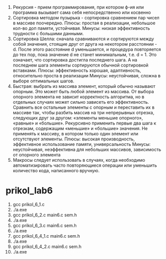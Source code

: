 1) Рекурсия - прием программирования, при котором ф-ия или программа вызывает сама себя непосредственно или косвенно
2) Сортировка методом пузырька - сортировка сравнением пар чисел в массиве поочередно. 
Плюсы: простая в реализации, небольшое кол-во доп памяти, устойчивая. 
Минусы: низкая эффективность трудности с большими данными. 
3) Сортировка Шелла: сначала сравниваются и сортируются между собой значения, стоящие друг от друга на некотором расстоянии - d. После этого расстояние d уменьшается, и процедура повторяется до тех пор, пока значение d не станет минимальным, т.е. d = 1. Это означает, что сортировка достигла последнего шага. А на последнем шага элементы сортируются обычной сортировкой вставками.
Плюсы: эффективность хорошая, адаптивность, относительно проста в реализации
Минусы: неустойчивая, сложна в выборе оптимальных шагов. 
4) Быстрая: выбрать из массива элемент, который обычно называют опорным. Это может быть любой элемент из массива. От выбора опорного элемента не зависит корректность алгоритма, но в отдельных случаях может сильно зависеть его эффективность. Сравнить все остальные элементы с опорным и переставить их в массиве так, чтобы разбить массив на три непрерывных отрезка, следующих друг за другом: «элементы меньшие опорного», «равные» и «большие». Рекурсивно применить первые два шага к отрезкам, содержащим «меньшие» и «большие» значения. Не применять к массиву, в котором только один элемент или отсутствуют элементы.
Плюсы: высокая производность, эффективное использование памяти, универсальность 
Минусы: неустойчивая, неэффективна для небольших массивов, зависимость от опорного элемента 
5) Макросы следует использовать в случаях, когда необходимо автоматизировать часто повторяющиеся операции или уменьшить количество кода, написанного вручную. 

# prikol_lab6
1. gcc prikol_6_1.c 
2. ./a.exe
3. gcc prikol_6_2.c main6.c sem.h
4. ./a.exe
5. gcc prikol_6_3.c main6.c sem.h
6. ./a.exe
7. gcc prikol_6_4_1.c main6.c sem.h
8. ./a.exe
9. gcc prikol_6_4_2.c main6.c sem.h
10. ./a.exe
